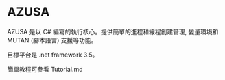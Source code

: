 ﻿AZUSA
=====

AZUSA 是以 C# 編寫的執行核心。提供簡單的進程和線程創建管理, 變量環境和 MUTAN (腳本語言) 支援等功能。

目標平台是 .net framework 3.5。

簡單教程可參看 Tutorial.md
